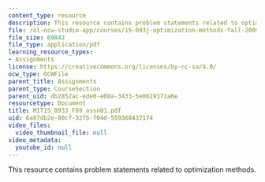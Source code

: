 ```yaml
---
content_type: resource
description: This resource contains problem statements related to optimization methods.
file: /ol-ocw-studio-app/courses/15-093j-optimization-methods-fall-2009/6a87db2e80cf32fbf04d559368437174_MIT15_093J_F09_assn01.pdf
file_size: 69842
file_type: application/pdf
learning_resource_types:
- Assignments
license: https://creativecommons.org/licenses/by-nc-sa/4.0/
ocw_type: OCWFile
parent_title: Assignments
parent_type: CourseSection
parent_uid: db2852ac-ede0-e08a-3433-5e0619171a6e
resourcetype: Document
title: MIT15_093J_F09_assn01.pdf
uid: 6a87db2e-80cf-32fb-f04d-559368437174
video_files:
  video_thumbnail_file: null
video_metadata:
  youtube_id: null
---
```

This resource contains problem statements related to optimization methods.